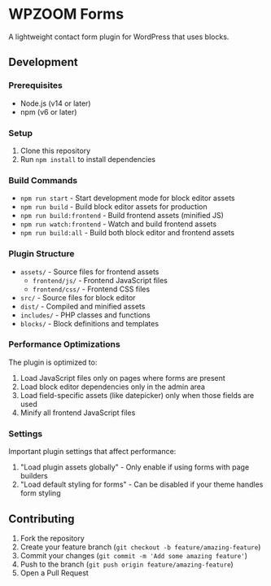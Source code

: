 # WPZOOM Forms

A lightweight contact form plugin for WordPress that uses blocks.

## Development

### Prerequisites

- Node.js (v14 or later)
- npm (v6 or later)

### Setup

1. Clone this repository
2. Run `npm install` to install dependencies

### Build Commands

- `npm run start` - Start development mode for block editor assets
- `npm run build` - Build block editor assets for production
- `npm run build:frontend` - Build frontend assets (minified JS)
- `npm run watch:frontend` - Watch and build frontend assets
- `npm run build:all` - Build both block editor and frontend assets

### Plugin Structure

- `assets/` - Source files for frontend assets
  - `frontend/js/` - Frontend JavaScript files
  - `frontend/css/` - Frontend CSS files
- `src/` - Source files for block editor
- `dist/` - Compiled and minified assets
- `includes/` - PHP classes and functions
- `blocks/` - Block definitions and templates

### Performance Optimizations

The plugin is optimized to:
1. Load JavaScript files only on pages where forms are present
2. Load block editor dependencies only in the admin area
3. Load field-specific assets (like datepicker) only when those fields are used
4. Minify all frontend JavaScript files

### Settings

Important plugin settings that affect performance:
1. "Load plugin assets globally" - Only enable if using forms with page builders
2. "Load default styling for forms" - Can be disabled if your theme handles form styling

## Contributing

1. Fork the repository
2. Create your feature branch (`git checkout -b feature/amazing-feature`)
3. Commit your changes (`git commit -m 'Add some amazing feature'`)
4. Push to the branch (`git push origin feature/amazing-feature`)
5. Open a Pull Request 
